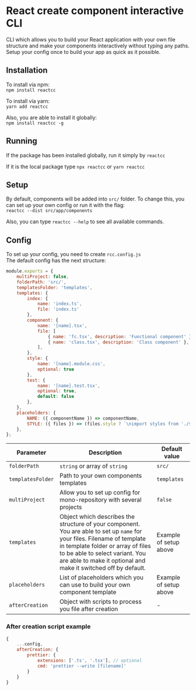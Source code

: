 # React create component interactive CLI
CLI which allows you to build your React application with your own file structure and make your components interactively without typing any paths.
Setup your config once to build your app as quick as it possible.

## Installation
To install via npm:  
```npm install reactcc```  

To install via yarn:  
```yarn add reactcc```

Also, you are able to install it globally:  
```npm install reactcc -g```

## Running
If the package has been installed globally, run it simply by `reactcc`

If it is the local package type `npx reactcc` or `yarn reactcc`

## Setup
By default, components will be added into `src/` folder. To change this, you can set up your own config or run it with the flag:  
```reactcc --dist src/app/components```

Also, you can type `reactcc --help` to see all available commands.

## Config
To set up your config, you need to create `rcc.config.js`  
The default config has the next structure:
```javascript
module.exports = {
    multiProject: false,
    folderPath: 'src/',
    templatesFolder: 'templates',
    templates: {
        index: {
            name: 'index.ts',
            file: 'index.ts'
        },
        component: {
            name: '[name].tsx',
            file: [
                { name: 'fc.tsx', description: 'Functional component' },
                { name: 'class.tsx', description: 'Class component' },
            ],
        },
        style: {
            name: '[name].module.css',
            optional: true
        },
        test: {
            name: '[name].test.tsx',
            optional: true,
            default: false
        },
    },
    placeholders: {
        NAME: ({ componentName }) => componentName,
        STYLE: ({ files }) => (files.style ? `\nimport styles from './${files.style.name}';` : ''),
    },
};
```

| Parameter | Description | Default value |
|---|---|---|
| `folderPath` | `string` or array of `string` | `src/` |
| `templatesFolder` | Path to your own components templates | `templates` |
| `multiProject` | Allow you to set up config for mono-repository with several projects | `false` |
| `templates` | Object which describes the structure of your component. You are able to set up `name` for your files. Filename of template in template folder or array of files to be able to select variant. You are able to make it optional and make it switched off by default. | Example of setup above |
| `placeholders` | List of placeholders which you can use to build your own component template | Example of setup above |
| `afterCreation` | Object with scripts to process you file after creation | - |

### After creation script example
```javascript
{
    ...config,
    afterCreation: {                
        prettier: {
            extensions: ['.ts', '.tsx'], // optional
            cmd: 'prettier --write [filename]'
        }
    }
}
```